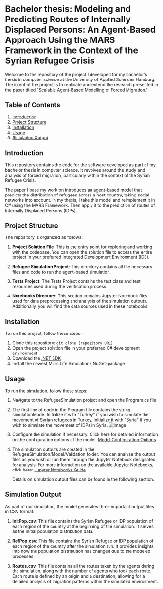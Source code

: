 # Bachelor thesis: Modeling and Predicting Routes of Internally Displaced Persons: An Agent-Based Approach Using the MARS Framework in the Context of the Syrian Refugee Crisis
Welcome to the repository of the project I developed for my bachelor's thesis in computer science at the University of Applied Sciences Hamburg.
The intent of the project is to replicate and extend the research presented in the paper titled "Scalable Agent-Based Modelling of Forced Migration."


## Table of Contents

1. [Introduction](#introduction)
2. [Project Structure](#project-structure)
3. [Installation](#installation)
4. [Usage](#usage)
5. [Simulation Output](#simulation-output)


## Introduction

This repository contains the code for the software developed as part of my bachelor thesis in computer science. It revolves around the study and analysis of forced migration, particularly within the context of the Syrian Refugee Crisis.

The paper I base my work on introduces an agent-based model that predicts the distribution of refugees across a host country, taking social networks into account. 
In my thesis, I take this model and reimplement it in C# using the MARS Framework. Then apply it to the prediction of routes of Internally Displaced Persons (IDPs).

## Project Structure

The repository is organized as follows:

1. **Project Solution File**: This is the entry point for exploring and working with the codebase. You can open the solution file to access the entire project in your preferred Integrated Development Environment (IDE).

2. **Refugee Simulation Project**: This directory contains all the necessary files and code to run the agent-based simulation.
   
3. **Tests Project**: The Tests Project contains the test class and test resources used during the verification process.

4. **Notebooks Directory**: This section contains Jupyter Notebook files used for data preprocessing and analysis of the simulation outputs. Additionally, you will find the data sources used in these notebooks.

## Installation

To run this project, follow these steps:

1. Clone this repository: `git clone [repository URL]`
2. Open the project solution file in your preferred C# development environment
3. Download the [.NET SDK](https://dotnet.microsoft.com/en-us/download)
4. Install the newest Mars.Life.Simulations NuGet-package


## Usage

To run the simulation, follow these steps:

1. Navigate to the RefugeeSimulation project and open the Program.cs file
2. The first line of code in the Program file contains the string simulationMode. Initialize it with "Turkey" if you wish to simulate the movement of Syrian refugees in Turkey. Initialize it with "Syria" if you wish to simulate the movement of IDPs in Syria.
 ![image](https://github.com/VRibeiro01/BA_V_Ribeiro/assets/103310770/ee6f0127-3a2c-4d35-b91c-fbb67aac32c2)

3. Configure the simulation if necessary. Click here for detailed information on the configuration options of the model: [Model Configuration Options](RefugeeSimulation/README.md)
4. The simulation outputs are created in the RefugeeSimulation/Model/Validation folder. You can analyse the output files as you wish or run them through the Jupyter Notebook designated for analysis.
   For more information on the available Jupyter Notebooks, click here: [Jupyter Notebooks Guide](Notebooks/README.md)

   Details on simulation output files can be found in the following section.

## Simulation Output

As part of our simulation, the model generates three important output files in CSV format:

1. **InitPop.csv**: This file contains the Syrian Refugee or IDP population of each region of the country at the beginning of the simulation. It serves as the initial population distribution data.

2. **RefPop.csv**: This file contains the Syrian Refugee or IDP population of each region of the country after the simulation run. It provides insights into how the population distribution has changed due to the modeled processes.

3. **Routes.csv**: This file contains all the routes taken by the agents during the simulation, along with the number of agents who took each route. Each route is defined by an origin and a destination, allowing for a detailed analysis of migration patterns within the simulated environment.





